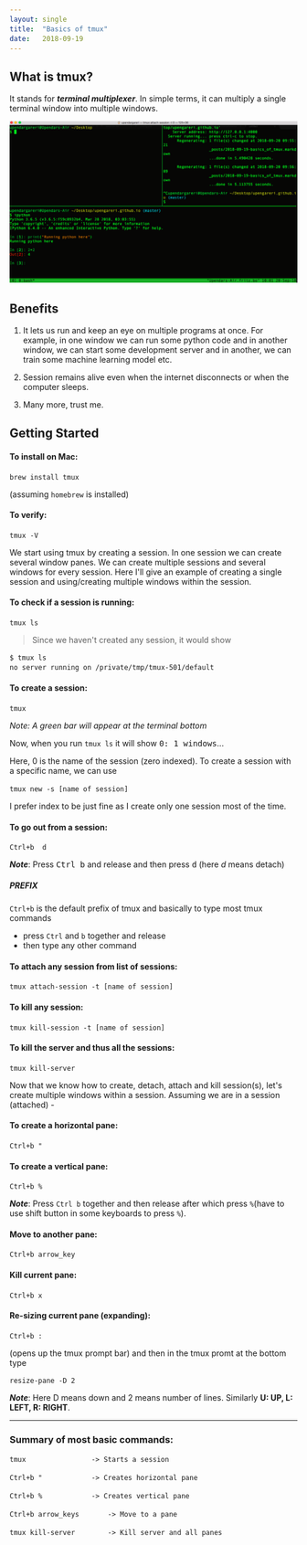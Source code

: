 ```yaml
---
layout: single
title:  "Basics of tmux"
date:   2018-09-19
---
```


## What is tmux?
It stands for ***terminal multiplexer***. In simple terms, it can multiply a single terminal window into multiple windows.

![tmux start](../assets/images/tmux_start.png)

## Benefits
1. It lets us run and keep an eye on multiple programs at once. For example, in one window we can run some python code and in another window, we can start some development server and in another, we can train some machine learning model etc.

2. Session remains alive even when the internet disconnects or when the computer sleeps.
3. Many more, trust me.

## Getting Started

#### To install on Mac:

	brew install tmux

(assuming `homebrew` is installed)

#### To verify:

	tmux -V

We start using tmux by creating a session. In one session we can create several window panes. We can create multiple sessions and several windows for every session. Here I'll give an example of creating a single session and using/creating multiple windows within the session.

#### To check if a session is running:
	tmux ls

> Since we haven't created any session, it would show
```bash
$ tmux ls
no server running on /private/tmp/tmux-501/default
```

#### To create a session:
	tmux

*Note: A green bar will appear at the terminal bottom*

Now, when you run 	`tmux ls` 	it will show 	<kbd>0: 1 windows</kbd>...

Here, 0 is the name of the session (zero indexed). To create a session with a specific name, we can use

`tmux new -s [name of session]`

I prefer index to be just fine as I create only one session most of the time.

#### To go out from a session:
	Ctrl+b  d

***Note***: Press <kbd>Ctrl b</kbd> and release and then press <kbd>d</kbd>
(here *d* means detach)

##### PREFIX
`Ctrl+b` is the default prefix of tmux and basically to type most tmux commands
* press `Ctrl` and `b` together and release 
* then type any other command

#### To attach any session from list of sessions:
	tmux attach-session -t [name of session]

#### To kill any session:
	tmux kill-session -t [name of session]

#### To kill the server and thus all the sessions:
	tmux kill-server

Now that we know how to create, detach, attach and kill session(s), let's create multiple windows within a session.
Assuming we are in a session (attached) - 

#### To create a horizontal pane:
	Ctrl+b "

#### To create a vertical pane:
	Ctrl+b %

***Note***: Press `Ctrl b` together and then release after which press `%`(have to use shift button in some keyboards to press `%`).

#### Move to another pane:
	Ctrl+b arrow_key

#### Kill current pane:
	Ctrl+b x

#### Re-sizing current pane (expanding):
	Ctrl+b :

(opens up the tmux prompt bar) and then in the tmux promt at the bottom type

	resize-pane -D 2

***Note***: Here D means down and 2 means number of lines. Similarly **U: UP, L: LEFT, R: RIGHT**. 

---

### Summary of most basic commands:
```
tmux 				-> Starts a session

Ctrl+b "			-> Creates horizontal pane

Ctrl+b %			-> Creates vertical pane

Ctrl+b arrow_keys		-> Move to a pane

tmux kill-server		-> Kill server and all panes
```





